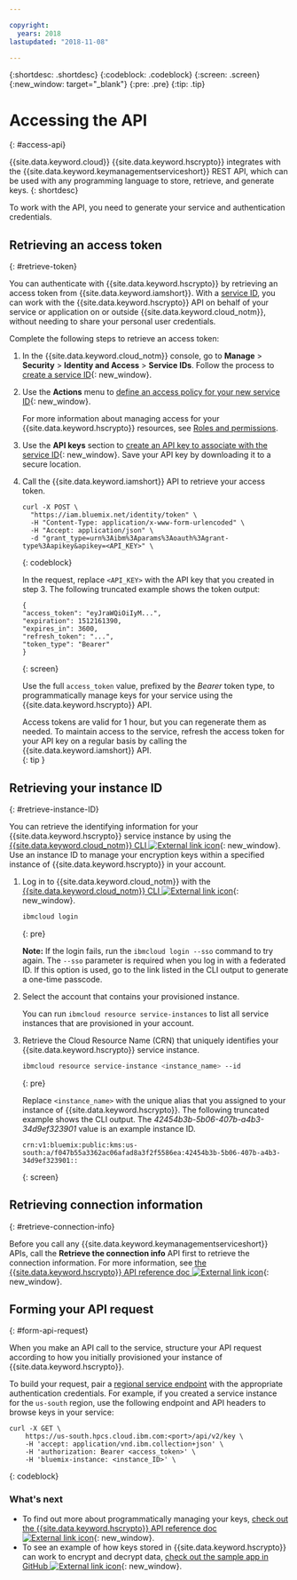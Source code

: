 ```yaml
---

copyright:
  years: 2018
lastupdated: "2018-11-08"

---
```


{:shortdesc: .shortdesc}
{:codeblock: .codeblock}
{:screen: .screen}
{:new_window: target="_blank"}
{:pre: .pre}
{:tip: .tip}

# Accessing the API
{: #access-api}

{{site.data.keyword.cloud}} {{site.data.keyword.hscrypto}} integrates with the {{site.data.keyword.keymanagementserviceshort}} REST API, which can be used with any programming language to store, retrieve, and generate keys.
{: shortdesc}

To work with the API, you need to generate your service and authentication credentials.

## Retrieving an access token
{: #retrieve-token}

You can authenticate with {{site.data.keyword.hscrypto}} by retrieving an access token from {{site.data.keyword.iamshort}}. With a [service ID](/docs/iam/serviceid.html#serviceids), you can work with the {{site.data.keyword.hscrypto}} API on behalf of your service or application on or outside {{site.data.keyword.cloud_notm}}, without needing to share your personal user credentials.  

<!-- If you want to authenticate with your user credentials, you can retrieve your token by running `ibmcloud iam oauth-tokens` in the [{{site.data.keyword.cloud_notm}} CLI ![External link icon](../../icons/launch-glyph.svg "External link icon")](/docs/cli/index.html#overview){: new_window}.
{: tip} -->

Complete the following steps to retrieve an access token:

1. In the {{site.data.keyword.cloud_notm}} console, go to **Manage** &gt; **Security** &gt; **Identity and Access** &gt; **Service IDs**. Follow the process to [create a service ID](/docs/iam/serviceid.html#creating-a-service-id){: new_window}.
2. Use the **Actions** menu to [define an access policy for your new service ID](/docs/iam/serviceidaccess.html){: new_window}.

    For more information about managing access for your {{site.data.keyword.hscrypto}} resources, see [Roles and permissions](/docs/services/hs-crypto/manage-access.html#roles).
3. Use the **API keys** section to [create an API key to associate with the service ID](/docs/iam/serviceid_keys.html#serviceidapikeys){: new_window}. Save your API key by downloading it to a secure location.
4. Call the {{site.data.keyword.iamshort}} API to retrieve your access token.

    ```cURL
    curl -X POST \
      "https://iam.bluemix.net/identity/token" \
      -H "Content-Type: application/x-www-form-urlencoded" \
      -H "Accept: application/json" \
      -d "grant_type=urn%3Aibm%3Aparams%3Aoauth%3Agrant-type%3Aapikey&apikey=<API_KEY>" \
    ```
    {: codeblock}

    In the request, replace `<API_KEY>` with the API key that you created in step 3. The following truncated example shows the token output:

    ```
    {
    "access_token": "eyJraWQiOiIyM...",
    "expiration": 1512161390,
    "expires_in": 3600,
    "refresh_token": "...",
    "token_type": "Bearer"
    }
    ```
    {: screen}

    Use the full `access_token` value, prefixed by the _Bearer_ token type, to programmatically manage keys for your service using the {{site.data.keyword.hscrypto}} API.

    Access tokens are valid for 1 hour, but you can regenerate them as needed. To maintain access to the service, refresh the access token for your API key on a regular basis by calling the {{site.data.keyword.iamshort}} API.   
    {: tip }

## Retrieving your instance ID
{: #retrieve-instance-ID}

You can retrieve the identifying information for your {{site.data.keyword.hscrypto}} service instance by using the [{{site.data.keyword.cloud_notm}} CLI ![External link icon](../../icons/launch-glyph.svg "External link icon")](/docs/cli/index.html#overview){: new_window}. Use an instance ID to manage your encryption keys within a specified instance of {{site.data.keyword.hscrypto}} in your account.

1. Log in to {{site.data.keyword.cloud_notm}} with the [{{site.data.keyword.cloud_notm}} CLI ![External link icon](../../icons/launch-glyph.svg "External link icon")](/docs/cli/index.html#overview){: new_window}.

    ```sh
    ibmcloud login
    ```
    {: pre}

    **Note:** If the login fails, run the `ibmcloud login --sso` command to try again. The `--sso` parameter is required when you log in with a federated ID. If this option is used, go to the link listed in the CLI output to generate a one-time passcode.

2. Select the account that contains your provisioned instance.

    You can run `ibmcloud resource service-instances` to list all service instances that are provisioned in your account.

3. Retrieve the Cloud Resource Name (CRN) that uniquely identifies your {{site.data.keyword.hscrypto}} service instance.

    ```sh
    ibmcloud resource service-instance <instance_name> --id
    ```
    {: pre}

    Replace `<instance_name>` with the unique alias that you assigned to your instance of {{site.data.keyword.hscrypto}}. The following truncated example shows the CLI output. The _42454b3b-5b06-407b-a4b3-34d9ef323901_ value is an example instance ID.

    ```
    crn:v1:bluemix:public:kms:us-south:a/f047b55a3362ac06afad8a3f2f5586ea:42454b3b-5b06-407b-a4b3-34d9ef323901::
    ```
    {: screen}

## Retrieving connection information
{: #retrieve-connection-info}

Before you call any {{site.data.keyword.keymanagementserviceshort}} APIs, call the **Retrieve the connection info** API first to retrieve the connection information. For more information, see [the {{site.data.keyword.hscrypto}} API reference doc ![External link icon](../../icons/launch-glyph.svg "External link icon")](https://console.bluemix.net/apidocs/hp-crypto){: new_window}.

## Forming your API request
{: #form-api-request}

When you make an API call to the service, structure your API request according to how you initially provisioned your instance of {{site.data.keyword.hscrypto}}.

To build your request, pair a [regional service endpoint](/docs/services/hs-crypto/regions.html) with the appropriate authentication credentials. For example, if you created a service instance for the `us-south` region, use the following endpoint and API headers to browse keys in your service:

```cURL
curl -X GET \
    https://us-south.hpcs.cloud.ibm.com:<port>/api/v2/key \
    -H 'accept: application/vnd.ibm.collection+json' \
    -H 'authorization: Bearer <access_token>' \
    -H 'bluemix-instance: <instance_ID>' \
```
{: codeblock}

### What's next

- To find out more about programmatically managing your keys, [check out the {{site.data.keyword.hscrypto}} API reference doc ![External link icon](../../icons/launch-glyph.svg "External link icon")](https://console.bluemix.net/apidocs/hp-crypto){: new_window}.
- To see an example of how keys stored in {{site.data.keyword.hscrypto}} can work to encrypt and decrypt data, [check out the sample app in GitHub ![External link icon](../../icons/launch-glyph.svg "External link icon")](https://github.com/IBM-Bluemix/key-protect-helloworld-python){: new_window}.
